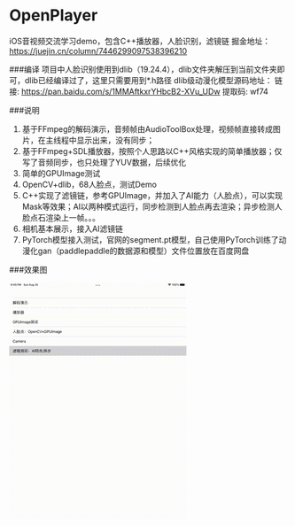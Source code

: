 # OpenPlayer
iOS音视频交流学习demo，包含C++播放器，人脸识别，滤镜链
掘金地址：https://juejin.cn/column/7446299097538396210

###编译
项目中人脸识别使用到dlib（19.24.4），dlib文件夹解压到当前文件夹即可，dlib已经编译过了，这里只需要用到*.h路径
dlib级动漫化模型源码地址：
链接: https://pan.baidu.com/s/1MMAftkxrYHbcB2-XVu_UDw 提取码: wf74

###说明
1. 基于FFmpeg的解码演示，音频帧由AudioToolBox处理，视频帧直接转成图片，在主线程中显示出来，没有同步；
2. 基于FFmpeg+SDL播放器，按照个人思路以C++风格实现的简单播放器；仅写了音频同步，也只处理了YUV数据，后续优化
3. 简单的GPUImage测试
4. OpenCV+dlib，68人脸点，测试Demo
5. C++实现了滤镜链，参考GPUImage，并加入了AI能力（人脸点），可以实现Mask等效果；AI以两种模式运行，同步检测到人脸点再去渲染；异步检测人脸点石渲染上一帧。。。
6. 相机基本展示，接入AI滤镜链
7. PyTorch模型接入测试，官网的segment.pt模型，自己使用PyTorch训练了动漫化gan（paddlepaddle的数据源和模型）文件位置放在百度网盘

###效果图

![效果图](demo.gif)




